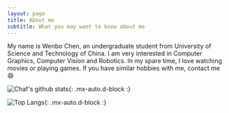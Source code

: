 ```yaml
---
layout: page
title: About me
subtitle: What you may want to know about me
---
```


My name is Wenbo Chen, an undergraduate student from University of Science and Technology of China. I am very interested in Computer Graphics, Computer Vision and Robotics. In my spare time, I love watching movies or playing games. If you have similar hobbies with me, contact me​ :smile:

![Chaf's github stats](https://github-readme-stats.vercel.app/api?username=chaphlagical&count_private=true){: .mx-auto.d-block :}

![Top Langs](https://github-readme-stats.vercel.app/api/top-langs/?username=chaphlagical&layout=compact){: .mx-auto.d-block :}